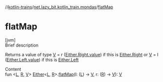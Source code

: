 //[kotlin-trains](../index.md)/[net.lazy_bit.kotlin_train.mondas](index.md)/[flatMap](flat-map.md)



# flatMap  
[jvm]  
Brief description  


Returns a value of type [V](flat-map.md) = r ([Either.Right.value](-either/-right/index.md#net.lazy_bit.kotlin_train.mondas/Either.Right/value/#/PointingToDeclaration/)) if this is [Either.Right](-either/-right/index.md) or [V](flat-map.md) = l ([Either.Left.value](-either/-left/index.md#net.lazy_bit.kotlin_train.mondas/Either.Left/value/#/PointingToDeclaration/)) if this is [Either.Left](-either/-left/index.md)

  
Content  
fun <[L](flat-map.md), [R](flat-map.md), [V](flat-map.md)> [Either](-either/index.md)<[L](flat-map.md), [R](flat-map.md)>.[flatMap](flat-map.md)(l: ([L](flat-map.md)) -> [V](flat-map.md), r: ([R](flat-map.md)) -> [V](flat-map.md)): [V](flat-map.md)  



